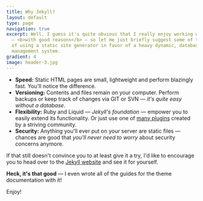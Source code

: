 ```yaml
---
title: Why Jekyll?
layout: default
type: page
navigation: true
excerpt: Well, I guess it's quite obvious that I really enjoy working with Jekyll
  — <b>with good reasons</b> — so let me just briefly suggest some of the benefits
  of using a static site generator in favor of a heavy dynamic, database driven content
  management system.
gradient: 4
image: header-3.jpg
---
```


- **Speed:** Static HTML pages are small, lightweight and perform blazingly fast. You'll notice the difference.
- **Versioning:** Contents and files remain on your computer. Perform backups or keep track of changes via GIT or SVN — *it's quite easy without a database*.
- **Flexibility:** Ruby and Liquid — *Jekyll's foundation* — empower you to easily extend its functionality. Or just use one of [many plugins](http://jekyllrb.com/docs/plugins/) created by a striving community.
- **Security:** Anything you'll ever put on your server are static files — chances are good that *you'll never need to worry* about security concerns anymore.

If that still doesn't convince you to at least give it a try, I'd like to encourage you to head over to the [Jekyll website](http://jekyllrb.com) and see it for yourself.

**Heck, it's that good** — I even wrote all of the guides for the theme documentation with it!

Enjoy!
